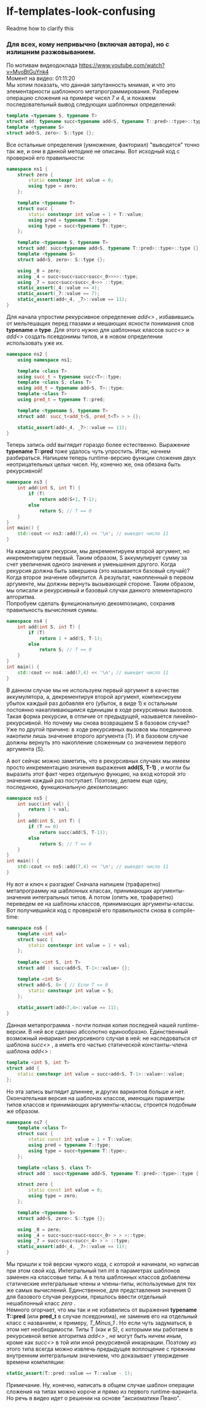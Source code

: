 # If-templates-look-confusing
Readme how to clarify this
### Для всех, кому непривычно (включая автора), но с излишним разжовыванием.

По мотивам видеодоклада https://www.youtube.com/watch?v=MvoBtGuYnk4  
Момент на видео: 01:11:20  
Мы хотим показать, что данная запутанность мнимая, и что это элементарности шаблонного метапрограммирования. Разберем операцию сложения на
примере чисел 7 и 4, и покажем последовательный вывод следующих шаблонных определений:

```cpp
template <typename S, typename T>
struct add: typename succ<typename add<S, typename T::pred>::type>::type {};
template <typename S>
struct add<S, zero>: S::type {};
```

Все остальные определения (умножение, факториал) "выводятся" точно так же, и они в данной методике не описаны. Вот исходный код с проверкой
его правильности:

```cpp
namespace ns1 {
    struct zero {
        static constexpr int value = 0;
        using type = zero;
    };

    template <typename T>
    struct succ {
        static constexpr int value = 1 + T::value;
        using pred = typename T::type;
        using type = succ<typename T::type>;
    };

    template <typename S, typename T>
    struct add: succ<typename add<S, typename T::pred>::type>::type {};
    template <typename S>
    struct add<S, zero>: S::type {};

    using _0 = zero;
    using _4 = succ<succ<succ<succ<_0>>>>::type;
    using _7 = succ<succ<succ<_4>>> ::type;
    static_assert(_4::value == 4);
    static_assert(_7::value == 7);
    static_assert(add<_4, _7>::value == 11);
}
```

Для начала упростим рекурсивное определение _add<>_ , избавившись от мельтешащих перед глазами и мешающих ясности понимания слов **typename**
и **type**. Для этого нужно для шаблонных классов _succ<>_ и _add<>_ создать псевдонимы типов, и в новом определении использовать уже их.

```cpp
namespace ns2 {
    using namespace ns1;

    template <class T>
    using succ_t = typename succ<T>::type;
    template <class S, class T>
    using add_t = typename add<S, T>::type;
    template <class T>
    using pred_t = typename T::pred;

    template <typename S, typename T>
    struct add: succ_t<add_t<S, pred_t<T> > > {};

    static_assert(add<_4, _7>::value == 11);
}
```

Теперь запись _add_ выглядит гораздо более естественно. Выражение **typename T::pred** тоже удалось чуть упростить. Итак, начнем разбираться.
Напишем теперь runtime-версию функции сложения двух неотрицательных целых чисел. Ну, конечно же, она обязана быть рекурсивной!

```cpp
namespace ns3 {
    int add(int S, int T) {
        if (T)
            return add(S+1, T-1);
        else 
            return S; // T == 0
    }
}
int main() {
    std::cout << ns3::add(7,4) << '\n'; // выведет число 11
}
```

На каждом шаге рекурсии, мы декрементируем второй аргумент, но инкрементируем первый. Таким образом, S аккумулирует сумму за счет увеличения
одного значения и уменьшения другого. Когда рекурсия должна быть завершена (это называется базовый случай)? Когда второе значение обнулится.
А результат, накопленный в первом аргументе, мы должны вернуть вызывающей стороне. Таким образом, мы описали и рекурсивный и базовый случаи
данного элементарного алгоритма.  
Попробуем сделать функциональную декомпозицию, сохранив правильность вычисления суммы.

```cpp
namespace ns4 {
    int add(int S, int T) {
        if (T)
            return 1 + add(S, T-1);
        else
            return S; // T == 0
    }
}
int main() {
    std::cout << ns4::add(7,4) << '\n'; // выведет число 11
}
```

В данном случае мы не используем первый аргумент в качестве аккумулятора, а, декрементируя второй аргумент, компенсируем убыток каждый раз
добавляя его (убыток, в виде 1) к остальным постоянно накапливающимся единицам в ходе рекурсивных вызовов. Такая форма рекурсии, в отличие от
предыдущей, называется линейно-рекурсивной. Но почему мы снова возвращаем S в базовом случае? Уже по другой причине: в ходе рекурсивных
вызовов мы поединично накопили лишь значение второго аргумента (T). И в базовом случае должны вернуть это накопление сложенным со значением
первого аргумента (S).  

А вот сейчас можно заметить, что в рекурсивных случаях мы имеем просто инкрементацию значения выражения **add(S, T-1)** , и могли бы выразить
этот факт через отдельную функцию, на вход которой это значение каждый раз поступает. Поэтому, делаем еще одну, последнюю, функциональную
декомпозицию:

```cpp
namespace ns5 {
    int succ(int val) {
        return 1 + val;
    }
    int add(int S, int T) {
        if (T == 0)
            return succ(add(S, T-1));
        else
            return S; // T == 0
    }
}
int main() {
    std::cout << ns5::add(7,4) << '\n'; // выведет число 11
}
```

Ну вот и ключ к разгадке! Сначала напишем (трафаретно) метапрограмму на шаблонных классах, принимающих аргументы-значения интегральных типов.
А потом (опять же, трафаретно) переведем ее на шаблоны классов, принимающих аргументы-классы.
Вот получившийся код с проверкой его правильности снова в compile-time:

```cpp
namespace ns6 {
    template <int val>
    struct succ {
        static constexpr int value = 1 + val;
    };
 
    template <int S, int T>
    struct add : succ<add<S, T-1>::value> {};

    template <int S>
    struct add<S, 0> { // Если Т == 0
        static constexpr int value = S;
    };
    
    static_assert(add<7,4>::value == 11);
}
```

Данная метапрограмма - почти полная копия последней нашей runtime-версии. В ней все сделано абсолютно единообразно. Единственный возможный
инвариант рекурсивного случая в ней: не наследоваться от шаблона _succ<>_ , а иметь его частью статической константы-члена шаблона _add<>_ :

```cpp
template <int S, int T>
struct add {
    static constexpr int value = succ<add<S, T-1>::value>::value;
};
```

Но эта запись выглядит длиннее, и других вариантов больше и нет.  
Окончательная версия на шаблонах классов, имеющих параметры типов классов и принимающих аргументы-классы, строится подобным же образом.

```cpp
namespace ns7 {
    template <class T>
    struct succ {
        static const int value = 1 + T::value;
        using pred = typename T::type;
        using type = succ<typename T::type>;
    };

    template <class S, class T>
    struct add : succ<typename add<S, typename T::pred>::type>::type { static_assert(T::pred::value == T::value - 1);};

    struct zero {
        static const int value = 0;
        using type = zero;
    };

    template <typename S>
    struct add<S, zero>: S::type {};

    using _0 = zero;
    using _4 = succ<succ<succ<succ<_0> > > >::type;
    using _7 = succ<succ<succ<_4> > > ::type;
    static_assert(add<_4, _7>::value == 11);
}
```

Мы пришли к той версии чужого кода, с которой и начинали, но написав при этом свой код. Интегральный тип *int* в параметрах шаблонов заменен
на классовые типы. А в тела шаблонных классов добавлены статические интегральные члены и члены-типы, используемые для тех же самых вычислений.
Единственное, для представления значения 0 для базового случая рекурсии, пришлось ввести отдельный нешаблонный класс _zero_ .  
Немного огорчает, что мы так и не избавились от выражения **typename T::pred** (или **pred_t** в случае псевдонима), не заменив его на
отдельный класс с названием, к примеру, _T_Minus_1_ . Но если чуть задуматься, в этом нет необходимости. Типы T (как и S), с которыми мы
работаем в рекурсивной ветке алгоритма _add<>_ , не могут быть ничем иным, кроме как _succ<>_ в той или иной рекурсивной инкарнации. Поэтому
из этого типа всегда можно извлечь предыдущее воплощение с прежним внутренним интегральным значением, что доказывает утверждение времени
компиляции:

```cpp
static_assert(T::pred::value == T::value - 1);
```
Примечание. Ну, конечно, написать в общем случае шаблон операции сложения на типах можно короче и прямо из первого runtime-варианта. Но речь в
видео идет о решении на основе "аксиоматики Пеано".

